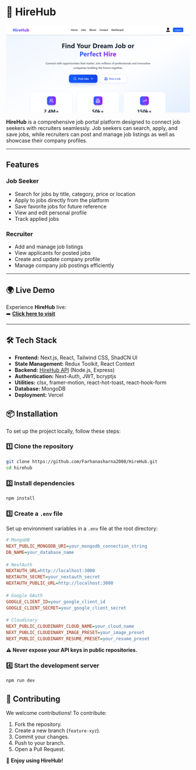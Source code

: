 # 🚀 HireHub

![HireHub Banner](/public/banner.png) 

**HireHub** is a comprehensive job portal platform designed to connect job seekers with recruiters seamlessly. Job seekers can search, apply, and save jobs, while recruiters can post and manage job listings as well as showcase their company profiles.


---

## Features

### Job Seeker
- Search for jobs by title, category, price or location  
- Apply to jobs directly from the platform  
- Save favorite jobs for future reference  
- View and edit personal profile  
- Track applied jobs 

### Recruiter
- Add and manage job listings  
- View applicants for posted jobs  
- Create and update company profile  
- Manage company job postings efficiently  

---

## 🌍 Live Demo  

Experience **HireHub** live:  
➡️ **[Click here to visit](https://hire-hub-beryl.vercel.app)**  

---
## 🛠 Tech Stack

- **Frontend:** Next.js, React, Tailwind CSS, ShadCN UI
- **State Management:** Redux Toolkit, React Context
- **Backend:** [HireHub API](https://hire-hub-beryl.vercel.app) (Node.js, Express)
- **Authentication:** Next-Auth, JWT, bcryptjs
- **Utilities:** clsx, framer-motion, react-hot-toast, react-hook-form
- **Database:** MongoDB
- **Deployment:** Vercel 

## 📦 Installation

To set up the project locally, follow these steps:

### 1️⃣ Clone the repository
```sh
git clone https://github.com/Farhanasharna2000/HireHub.git
cd hirehub
```

### 2️⃣ Install dependencies
```sh
npm install
```

### 3️⃣ Create a `.env` file
Set up environment variables in a `.env` file at the root directory:

```ini
# MongoDB
NEXT_PUBLIC_MONGODB_URI=your_mongodb_connection_string
DB_NAME=your_database_name

# NextAuth
NEXTAUTH_URL=http://localhost:3000
NEXTAUTH_SECRET=your_nextauth_secret
NEXTAUTH_PUBLIC_URL=http://localhost:3000

# Google OAuth
GOOGLE_CLIENT_ID=your_google_client_id
GOOGLE_CLIENT_SECRET=your_google_client_secret

# Cloudinary
NEXT_PUBLIC_CLOUDINARY_CLOUD_NAME=your_cloud_name
NEXT_PUBLIC_CLOUDINARY_IMAGE_PRESET=your_image_preset
NEXT_PUBLIC_CLOUDINARY_RESUME_PRESET=your_resume_preset

```

**⚠️ Never expose your API keys in public repositories.**

### 4️⃣ Start the development server
```sh
npm run dev
```

## 🤝 Contributing

We welcome contributions! To contribute:
1. Fork the repository.
2. Create a new branch (`feature-xyz`).
3. Commit your changes.
4. Push to your branch.
5. Open a Pull Request.


🎉 **Enjoy using HireHub!**


